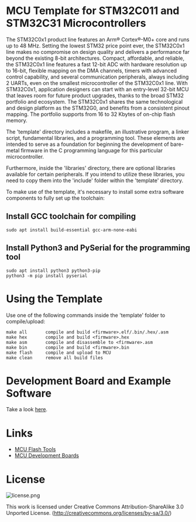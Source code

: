 # MCU Template for STM32C011 and STM32C31 Microcontrollers
The STM32C0x1 product line features an Arm® Cortex®-M0+ core and runs up to 48 MHz. Setting the lowest STM32 price point ever, the STM32C0x1 line makes no compromise on design quality and delivers a performance far beyond the existing 8-bit architectures. Compact, affordable, and reliable, the STM32C0x1 line features a fast 12-bit ADC with hardware resolution up to 16-bit, flexible mapping on the DMA channels, timers with advanced control capability, and several communication peripherals, always including 2 UARTs, even on the smallest microcontroller of the STM32C0x1 line. With STM32C0x1, application designers can start with an entry-level 32-bit MCU that leaves room for future product upgrades, thanks to the broad STM32 portfolio and ecosystem. The STM32C0x1 shares the same technological and design platform as the STM32G0, and benefits from a consistent pinout mapping. The portfolio supports from 16 to 32 Kbytes of on-chip flash memory.

The 'template' directory includes a makefile, an illustrative program, a linker script, fundamental libraries, and a programming tool. These elements are intended to serve as a foundation for beginning the development of bare-metal firmware in the C programming language for this particular microcontroller.

Furthermore, inside the 'libraries' directory, there are optional libraries available for certain peripherals. If you intend to utilize these libraries, you need to copy them into the 'include' folder within the 'template' directory.

To make use of the template, it's necessary to install some extra software components to fully set up the toolchain:

## Install GCC toolchain for compiling
```
sudo apt install build-essential gcc-arm-none-eabi
```

## Install Python3 and PySerial for the programming tool
```
sudo apt install python3 python3-pip
python3 -m pip install pyserial
```

# Using the Template
Use one of the following commands inside the 'template' folder to compile/upload:

```
make all       compile and build <firmware>.elf/.bin/.hex/.asm
make hex       compile and build <firmware>.hex
make asm       compile and disassemble to <firmware>.asm
make bin       compile and build <firmware>.bin
make flash     compile and upload to MCU
make clean     remove all build files
```

# Development Board and Example Software
Take a look [here](https://github.com/wagiminator/Development-Boards/tree/main/STM32C011F4P6_DevBoard).

# Links
- [MCU Flash Tools](https://github.com/wagiminator/MCU-Flash-Tools)
- [MCU Development Boards](https://github.com/wagiminator/Development-Boards)

# License

![license.png](https://i.creativecommons.org/l/by-sa/3.0/88x31.png)

This work is licensed under Creative Commons Attribution-ShareAlike 3.0 Unported License. 
(http://creativecommons.org/licenses/by-sa/3.0/)
